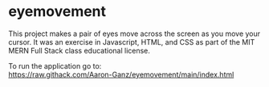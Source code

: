 # eyemovement
This project makes a pair of eyes move across the screen as you move your cursor. It was an exercise in Javascript, HTML, and CSS as part of the MIT MERN Full Stack class educational license.

To run the application go to:                   
https://raw.githack.com/Aaron-Ganz/eyemovement/main/index.html
